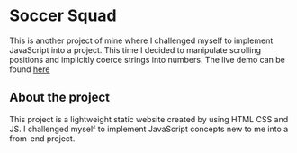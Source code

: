# Soccer Squad

This is another project of mine where I challenged myself to implement JavaScript into a project. This time I decided to manipulate scrolling positions and implicitly coerce strings into numbers. The live demo can be found [here](https://maxcodingtx-soccer-squad.netlify.app/)


## About the project 

This project is a lightweight static website created by using HTML CSS and JS. I challenged myself to implement JavaScript concepts new to me into a from-end project.
